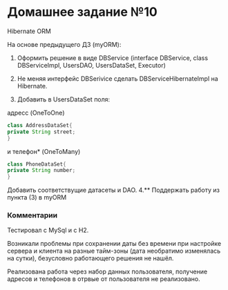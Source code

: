 # Домашнее задание №10

Hibernate ORM

На основе предыдущего ДЗ (myORM):

1. Оформить решение в виде DBService (interface DBService, class DBServiceImpl, UsersDAO, UsersDataSet, Executor)

2. Не меняя интерфейс DBSerivice сделать DBServiceHibernateImpl на Hibernate.
3. Добавить в UsersDataSet поля:

адресс (OneToOne) 
``` java
class AddressDataSet{
private String street;
}
```
и телефон* (OneToMany)
``` java
class PhoneDataSet{
private String number;
}
```
Добавить соответствущие датасеты и DAO. 
4.** Поддержать работу из пункта (3) в myORM

### Комментарии

Тестировал с MySql и с H2.

Возникали проблемы при сохранении даты без времени при настройке сервера и клиента на разные тайм-зоны (дата необратимо изменялась на сутки), безусловно работающего решения не нашёл.

Реализована работа через набор данных пользователя, получение адресов и телефонов в отрвые от пользователя не реализовано. 
